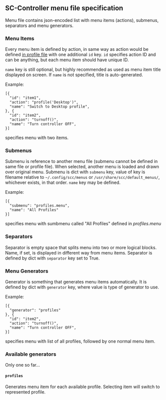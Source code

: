 SC-Controller menu file specification
----------------------------------------

Menu file contains json-encoded list with menu items (actions), submenus,
separators and menu generators.

### Menu Items

Every menu item is defined by action, in same way  as action would be defined
[in profile file](profile-file.md#Action_definition) with one additional
`id` key. `id` specifies action ID and can be anything, but each menu item
should have unique ID.

`name` key is still optional, but highly recommended as used as menu item title
displayed on screen. If `name` is not specified, title is auto-generated.

Example:

	[{
	  "id": "item1", 
	  "action": "profile('Desktop')", 
	  "name": "Switch to Desktop profile", 
	}, {
	  "id": "item2", 
	  "action": "turnoff()", 
	  "name": "Turn controller OFF", 
	}]

specifies menu with two items.

### Submenus

Submenu is reference to another menu file (submenu cannot be defined in same
file or profile file). When selected, another menu is loaded and drawn over
original menu.
Submenu is dict with `submenu` key, value of key is filename relative to
`~/.config/scc/menus` or `/usr/share/scc/default_menus/`, whichever exists, in
that order.
`name` key may be defined.

Example:

	[{
	  "submenu": "profiles.menu", 
	  "name": "All Profiles"
	}]

specifies menu with sumbmenu called "All Profiles" defined in *profiles.menu*

### Separators

Separator is empty space that splits menu into two or more logical blocks.
Name, if set, is displayed in different way from menu items. Separator is
defined by dict with `separator` key set to True.

### Menu Generators

Generator is something that generates menu items automatically. It is defined
by dict with `generator` key, where value is type of generator to use.

Example:

	[{
	  "generator": "profiles"
	}, {
	  "id": "item2", 
	  "action": "turnoff()", 
	  "name": "Turn controller OFF", 
	}]

specifies menu with list of all profiles, followed by one normal menu item.


### Available generators
Only one so far...

#### `profiles`
Generates menu item for each available profile. Selecting item will switch to represented profile.
